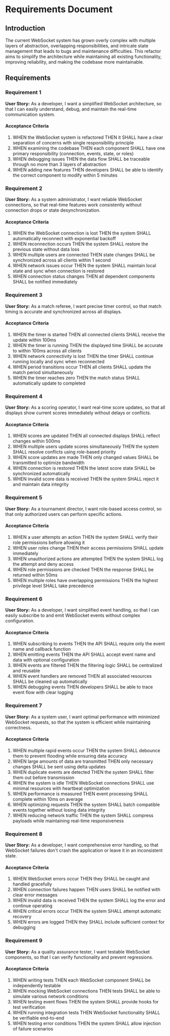 # Requirements Document

## Introduction

The current WebSocket system has grown overly complex with multiple layers of abstraction, overlapping responsibilities, and intricate state management that leads to bugs and maintenance difficulties. This refactor aims to simplify the architecture while maintaining all existing functionality, improving reliability, and making the codebase more maintainable.

## Requirements

### Requirement 1

**User Story:** As a developer, I want a simplified WebSocket architecture, so that I can easily understand, debug, and maintain the real-time communication system.

#### Acceptance Criteria

1. WHEN the WebSocket system is refactored THEN it SHALL have a clear separation of concerns with single responsibility principle
2. WHEN examining the codebase THEN each component SHALL have one primary responsibility (connection, events, state, or roles)
3. WHEN debugging issues THEN the data flow SHALL be traceable through no more than 3 layers of abstraction
4. WHEN adding new features THEN developers SHALL be able to identify the correct component to modify within 5 minutes

### Requirement 2

**User Story:** As a system administrator, I want reliable WebSocket connections, so that real-time features work consistently without connection drops or state desynchronization.

#### Acceptance Criteria

1. WHEN the WebSocket connection is lost THEN the system SHALL automatically reconnect with exponential backoff
2. WHEN reconnection occurs THEN the system SHALL restore the previous state without data loss
3. WHEN multiple users are connected THEN state changes SHALL be synchronized across all clients within 1 second
4. WHEN network issues occur THEN the system SHALL maintain local state and sync when connection is restored
5. WHEN connection status changes THEN all dependent components SHALL be notified immediately

### Requirement 3

**User Story:** As a match referee, I want precise timer control, so that match timing is accurate and synchronized across all displays.

#### Acceptance Criteria

1. WHEN the timer is started THEN all connected clients SHALL receive the update within 100ms
2. WHEN the timer is running THEN the displayed time SHALL be accurate to within 100ms across all clients
3. WHEN network connectivity is lost THEN the timer SHALL continue running locally and sync when reconnected
4. WHEN period transitions occur THEN all clients SHALL update the match period simultaneously
5. WHEN the timer reaches zero THEN the match status SHALL automatically update to completed

### Requirement 4

**User Story:** As a scoring operator, I want real-time score updates, so that all displays show current scores immediately without delays or conflicts.

#### Acceptance Criteria

1. WHEN scores are updated THEN all connected displays SHALL reflect changes within 500ms
2. WHEN multiple users update scores simultaneously THEN the system SHALL resolve conflicts using role-based priority
3. WHEN score updates are made THEN only changed values SHALL be transmitted to optimize bandwidth
4. WHEN connection is restored THEN the latest score state SHALL be synchronized automatically
5. WHEN invalid score data is received THEN the system SHALL reject it and maintain data integrity

### Requirement 5

**User Story:** As a tournament director, I want role-based access control, so that only authorized users can perform specific actions.

#### Acceptance Criteria

1. WHEN a user attempts an action THEN the system SHALL verify their role permissions before allowing it
2. WHEN user roles change THEN their access permissions SHALL update immediately
3. WHEN unauthorized actions are attempted THEN the system SHALL log the attempt and deny access
4. WHEN role permissions are checked THEN the response SHALL be returned within 50ms
5. WHEN multiple roles have overlapping permissions THEN the highest privilege level SHALL take precedence

### Requirement 6

**User Story:** As a developer, I want simplified event handling, so that I can easily subscribe to and emit WebSocket events without complex configuration.

#### Acceptance Criteria

1. WHEN subscribing to events THEN the API SHALL require only the event name and callback function
2. WHEN emitting events THEN the API SHALL accept event name and data with optional configuration
3. WHEN events are filtered THEN the filtering logic SHALL be centralized and reusable
4. WHEN event handlers are removed THEN all associated resources SHALL be cleaned up automatically
5. WHEN debugging events THEN developers SHALL be able to trace event flow with clear logging

### Requirement 7

**User Story:** As a system user, I want optimal performance with minimized WebSocket requests, so that the system is efficient while maintaining correctness.

#### Acceptance Criteria

1. WHEN multiple rapid events occur THEN the system SHALL debounce them to prevent flooding while ensuring data accuracy
2. WHEN large amounts of data are transmitted THEN only necessary changes SHALL be sent using delta updates
3. WHEN duplicate events are detected THEN the system SHALL filter them out before transmission
4. WHEN the system is idle THEN WebSocket connections SHALL use minimal resources with heartbeat optimization
5. WHEN performance is measured THEN event processing SHALL complete within 10ms on average
6. WHEN optimizing requests THEN the system SHALL batch compatible events together without losing data integrity
7. WHEN reducing network traffic THEN the system SHALL compress payloads while maintaining real-time responsiveness

### Requirement 8

**User Story:** As a developer, I want comprehensive error handling, so that WebSocket failures don't crash the application or leave it in an inconsistent state.

#### Acceptance Criteria

1. WHEN WebSocket errors occur THEN they SHALL be caught and handled gracefully
2. WHEN connection failures happen THEN users SHALL be notified with clear error messages
3. WHEN invalid data is received THEN the system SHALL log the error and continue operating
4. WHEN critical errors occur THEN the system SHALL attempt automatic recovery
5. WHEN errors are logged THEN they SHALL include sufficient context for debugging

### Requirement 9

**User Story:** As a quality assurance tester, I want testable WebSocket components, so that I can verify functionality and prevent regressions.

#### Acceptance Criteria

1. WHEN writing tests THEN each WebSocket component SHALL be independently testable
2. WHEN mocking WebSocket connections THEN tests SHALL be able to simulate various network conditions
3. WHEN testing event flows THEN the system SHALL provide hooks for test verification
4. WHEN running integration tests THEN WebSocket functionality SHALL be verifiable end-to-end
5. WHEN testing error conditions THEN the system SHALL allow injection of failure scenarios